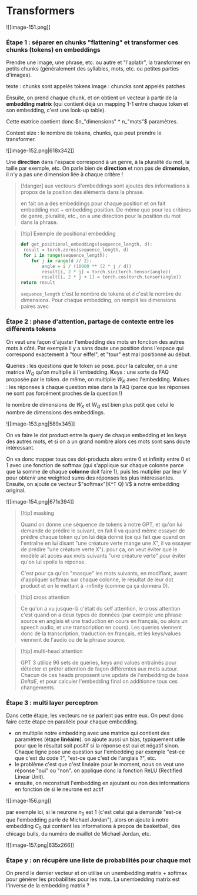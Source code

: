 # Transformers

![[image-151.png]]

### Étape 1 : séparer en chunks "flattening" et transformer ces chunks (tokens) en embeddings

Prendre une image, une phrase, etc. ou autre et "l'aplatir", la transformer en petits chunks (généralement des syllables, mots, etc. ou petites parties d'images).

texte : chunks sont appelés tokens
image : chuncks sont appelés patches

Ensuite, on prend chaque chunk, et on obtient un vecteur à partir de la **embedding matrix** (qui contient déjà un mapping 1-1 entre chaque token et son embedding, c'est une look-up table).

Cette matrice contient donc $n_"dimensions" * n_"mots"$ paramètres.

Context size : le nombre de tokens, chunks, que peut prendre le transformer.

![[image-152.png|618x342]]

Une **direction** dans l'espace correspond à un genre, à la pluralité du mot, la taille par exemple, etc.  On parle bien de **direction** et non pas de **dimension**, il n'y a pas une dimension liée à chaque critère !

> [!danger] aux vecteurs d'embeddings sont ajoutés des informations à propos de la position des éléments dans la phrase.
> 
> en fait on a des embeddings pour chaque position et on fait embedding mot + embedding position. De même que pour les critères de genre, pluralité, etc., on a une direction pour la position du mot dans la phrase.

> [!tip] Exemple de positional embedding
> 
> ```python
> def get_positional_embeddings(sequence_length, d):
>  result = torch.zeros(sequence_length, d)
>  for i in range(sequence_length):
>     for j in range(d // 2):
>         angle = i / (10000 ** (2 * j / d))
>         result[i, 2 * j] = torch.sin(torch.tensor(angle))
>         result[i, 2 * j + 1] = torch.cos(torch.tensor(angle))
> return result
>```
>
>`sequence_length` c'est le nombre de tokens et `d` c'est le nombre de dimensions. Pour chaque embedding, on remplit les dimensions paires avec 

### Étape 2 : phase d'attention, partage de contexte entre les différents tokens

On veut une façon d'ajuster l'embedding des mots en fonction des autres mots à côté. Par exemple il y a sans doute une position dans l'espace qui correspond exactement à "tour eiffel", et "tour" est mal positionné au début.

**Q**ueries : les questions que le token se pose. pour la calculer, on a une matrice $W_Q$ qu'on multiplie à l'embedding. 
**K**eys : une sorte de FAQ proposée par le token. de même, on multiplie $W_K$ avec l'embedding.
**V**alues : les réponses à chaque question mise dans la FAQ (parce que les réponses ne sont pas forcément proches de la question !)

le nombre de dimensions de $W_K$ et $W_Q$ est bien plus petit que celui le nombre de dimensions des embeddings.

![[image-153.png|589x345]]

On va faire le dot product entre la query de chaque embedding et les keys des autres mots, et si on a un grand nombre alors ces mots sont sans doute intéressant.

On va donc mapper tous ces dot-products alors entre 0 et infinity entre 0 et 1 avec une fonction de softmax (qui s'applique sur chaque colonne parce que la somme de chaque **colonne** doit faire 1), puis les mutiplier par leur $V$ pour obtenir une weighted sums des réponses les plus intéressantes.
Ensuite, on ajoute ce vecteur $"softmax"(K^T Q) V$ à notre embedding original.

![[image-154.png|671x394]]

> [!tip] masking
> 
> Quand on donne une séquence de tokens à notre GPT, et qu'on lui demande de prédire le suivant, en fait il va quand même essayer de prédire chaque token qu'on lui déjà donné (ce qui fait que quand on l'entraîne en lui disant "une créature verte mange une X", il va essayer de prédire "une créature verte X"). pour ça, on veut éviter que le modèle ait accès aux mots suivants "une créature verte" pour éviter qu'on lui spoile la réponse.
> 
> C'est pour ça qu'on "masque" les mots suivants, en modifiant, avant d'appliquer softmax sur chaque colonne, le résultat de leur dot product et en le mettant à -infinity (comme ça ça donnera 0).

> [!tip] cross attention
> 
> Ce qu'on a vu jusque-là c'était du self attention, le cross attention c'est quand on a deux types de données (par exemple une phrase source en anglais et une traduction en cours en français, ou alors un speech audio, et une transcription en cours). Les queries viennent donc de la transcription, traduction en français, et les keys/values viennent de l'audio ou de la phrase source.

> [!tip] multi-head attention
> 
> GPT 3 utilise 96 sets de queries, keys and values entraînés pour détecter et prêter attention de façon différentes aux mots autour. Chacun de ces heads proposent une update de l'embedding de base $Delta E$, et pour calculer l'embedding final on additionne tous ces changements.
### Étape 3 : multi layer perceptron

Dans cette étape, les vecteurs ne se parlent pas entre eux. On peut donc faire cette étape en parallèle pour chaque embedding.

- on multiplie notre embedding avec une matrice qui contient des paramètres (étape **linéaire**). on ajoute aussi un bias, typiquement utile pour que le résultat soit positif si la réponse est oui et négatif sinon. Chaque ligne pose une question sur l'embedding par exemple "est-ce que c'est du code ?", "est-ce que c'est de l'anglais ?", etc. 
- le problème c'est que c'est linéaire pour le moment, nous on veut une réponse "oui" ou "non". on applique donc la fonction ReLU (Rectified Linear Unit).
- ensuite, on reconstruit l'embedding en ajoutant ou non des informations en fonction de si le neurone est actif

![[image-156.png]]

par exemple ici, si le neurone $n_0$ est 1 (c'est celui qui a demandé "est-ce que l'embedding parle de Michael Jordan"), alors on ajoute à notre embedding $C_0$ qui contient les informations à propos de basketball, des chicago bulls, du numéro de maillot de Michael Jordan, etc.

![[image-157.png|635x266]]
### Étape y : on récupère une liste de probabilités pour chaque mot

On prend le dernier vecteur et on utilise un unembedding matrix + softmax pour générer les probabilités pour les mots. 
La unembedding matrix est l'inverse de la embedding matrix ?

